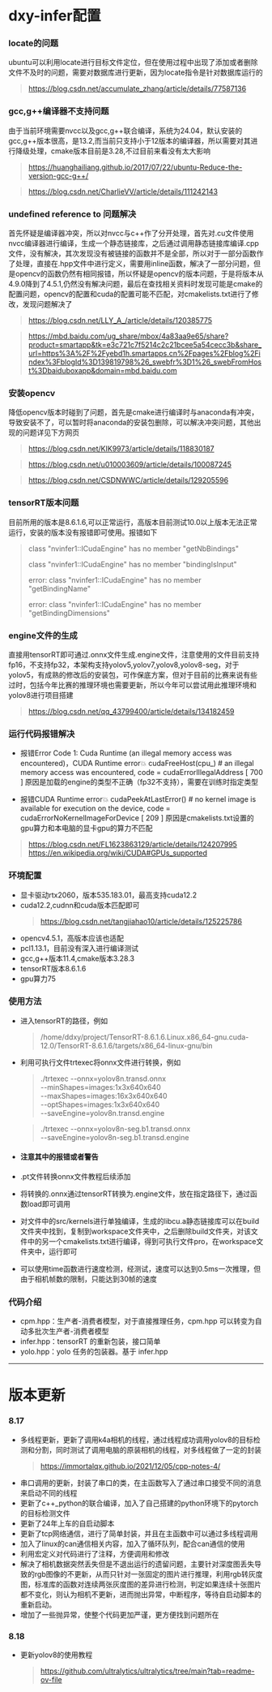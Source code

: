 # dxy-infer配置
### locate的问题
ubuntu可以利用locate进行目标文件定位，但在使用过程中出现了添加或者删除文件不及时的问题，需要对数据库进行更新，因为locate指令是针对数据库运行的
> https://blog.csdn.net/accumulate_zhang/article/details/77587136
### gcc,g++编译器不支持问题
由于当前环境需要nvcc以及gcc,g++联合编译，系统为24.04，默认安装的gcc,g++版本很高，是13.2,而当前只支持小于12版本的编译器，所以需要对其进行降级处理，cmake版本目前是3.28,不过目前来看没有太大影响
> https://huanghailiang.github.io/2017/07/22/ubuntu-Reduce-the-version-gcc-g++/

> https://blog.csdn.net/CharlieVV/article/details/111242143
### undefined reference to 问题解决
首先怀疑是编译器冲突，所以对nvcc与c++作了分开处理，首先对.cu文件使用nvcc编译器进行编译，生成一个静态链接库，之后通过调用静态链接库编译.cpp文件，没有解决，其次发现没有被链接的函数并不是全部，所以对于一部分函数作了处理，直接在.hpp文件中进行定义，需要用inline函数，解决了一部分问题，但是opencv的函数仍然有相同报错，所以怀疑是opencv的版本问题，于是将版本从4.9.0降到了4.5.1,仍然没有解决问题，最后在查找相关资料时发现可能是cmake的配置问题，opencv的配置和cuda的配置可能不匹配，对cmakelists.txt进行了修改，发现问题解决了
> https://blog.csdn.net/LLY_A_/article/details/120385775

> https://mbd.baidu.com/ug_share/mbox/4a83aa9e65/share?product=smartapp&tk=e3c721c7f5214c2c21bcee5a54cecc3b&share_url=https%3A%2F%2Fyebd1h.smartapps.cn%2Fpages%2Fblog%2Findex%3FblogId%3D139819798%26_swebfr%3D1%26_swebFromHost%3Dbaiduboxapp&domain=mbd.baidu.com
### 安装opencv
降低opencv版本时碰到了问题，首先是cmake进行编译时与anaconda有冲突，导致安装不了，可以暂时将anaconda的安装包删除，可以解决冲突问题，其他出现的问题详见下方网页
> https://blog.csdn.net/KIK9973/article/details/118830187

> https://blog.csdn.net/u010003609/article/details/100087245

> https://blog.csdn.net/CSDNWWC/article/details/129205596
### tensorRT版本问题
目前所用的版本是8.6.1.6,可以正常运行，高版本目前测试10.0以上版本无法正常运行，安装的版本没有报错即可使用。报错如下
> class "nvinfer1::ICudaEngine" has no member "getNbBindings"
> 
> class "nvinfer1::ICudaEngine" has no member "bindingIsInput"
> 
> error: class "nvinfer1::ICudaEngine" has no member "getBindingName"
> 
> error: class "nvinfer1::ICudaEngine" has no member "getBindingDimensions"
### engine文件的生成
直接用tensorRT即可通过.onnx文件生成.engine文件，注意使用的文件目前支持fp16，不支持fp32，本架构支持yolov5,yolov7,yolov8,yolov8-seg，对于yolov5，有成熟的修改后的安装包，可作保底方案，但对于目前的比赛来说有些过时，包括今年比赛的推理环境也需要更新，所以今年可以尝试用此推理环境和yolov8进行项目搭建
> https://blog.csdn.net/qq_43799400/article/details/134182459
### 运行代码报错解决
- 报错Error Code 1: Cuda Runtime (an illegal memory access was encountered)，CUDA Runtime error💥 cudaFreeHost(cpu_) # an illegal memory access was encountered, code = cudaErrorIllegalAddress [ 700 ]
原因是加载的engine的类型不正确（fp32不支持），需要在训练时指定类型

- 报错CUDA Runtime error💥 cudaPeekAtLastError() # no kernel image is available for execution on the device, code = cudaErrorNoKernelImageForDevice [ 209 ]
原因是cmakelists.txt设置的gpu算力和本电脑的显卡gpu的算力不匹配
> https://blog.csdn.net/FL1623863129/article/details/124207995
> https://en.wikipedia.org/wiki/CUDA#GPUs_supported
### 环境配置
- 显卡驱动rtx2060，版本535.183.01，最高支持cuda12.2
- cuda12.2,cudnn和cuda版本匹配即可
  >https://blog.csdn.net/tangjiahao10/article/details/125225786
- opencv4.5.1，高版本应该也适配
- pcl1.13.1，目前没有深入进行编译测试
- gcc,g++版本11.4,cmake版本3.28.3
- tensorRT版本8.6.1.6
- gpu算力75
### 使用方法
- 进入tensorRT的路径，例如
  > /home/ddxy/project/TensorRT-8.6.1.6.Linux.x86_64-gnu.cuda-12.0/TensorRT-8.6.1.6/targets/x86_64-linux-gnu/bin 

- 利用可执行文件trtexec将onnx文件进行转换，例如
  > ./trtexec --onnx=yolov8n.transd.onnx \
    --minShapes=images:1x3x640x640 \
    --maxShapes=images:16x3x640x640 \
    --optShapes=images:1x3x640x640 \
    --saveEngine=yolov8n.transd.engine

  > ./trtexec --onnx=yolov8n-seg.b1.transd.onnx \
    --saveEngine=yolov8n-seg.b1.transd.engine
- #### 注意其中的报错或者警告
- .pt文件转换onnx文件教程后续添加
- 将转换的.onnx通过tensorRT转换为.engine文件，放在指定路径下，通过函数load即可调用
- 对文件中的src/kernels进行单独编译，生成的libcu.a静态链接库可以在build文件夹中找到，复制到workspace文件夹中，之后删除build文件夹，对该文件中的另一个cmakelists.txt进行编译，得到可执行文件pro，在workspace文件夹中，运行即可
- 可以使用time函数进行速度检测，经测试，速度可以达到0.5ms一次推理，但由于相机帧数的限制，只能达到30帧的速度
### 代码介绍
- cpm.hpp：生产者-消费者模型，对于直接推理任务，cpm.hpp 可以转变为自动多批次生产者-消费者模型
- infer.hpp：tensorRT 的重新包装，接口简单
- yolo.hpp：yolo 任务的包装器。基于 infer.hpp
---
# 版本更新
### 8.17
- 多线程更新，更新了调用k4a相机的线程，通过线程成功调用yolov8的目标检测和分割，同时测试了调用电脑的原装相机的线程，对多线程做了一定的封装
  >https://immortalqx.github.io/2021/12/05/cpp-notes-4/
- 串口调用的更新，封装了串口的类，在主函数写入了通过串口接受不同的消息来启动不同的线程
- 更新了c++_python的联合编译，加入了自己搭建的python环境下的pytorch的目标检测文件
- 更新了24年上车的自启动脚本
- 更新了tcp网络通信，进行了简单封装，并且在主函数中可以通过多线程调用
- 加入了linux的can通信相关内容，加入了循环队列，配合can通信的使用
- 利用宏定义对代码进行了注释，方便调用和修改
- 解决了相机数据突然丢失但是不退出运行的遗留问题，主要针对深度图丢失导致的rgb图像的不更新，从而只针对一张固定的图片进行推理，利用rgb转灰度图，标准库的函数对连续两张灰度图的差异进行检测，判定如果连续十张图片都不变化，则认为相机不更新，进而抛出异常，中断程序，等待自启动脚本的重新启动。
- 增加了一些抛异常，使整个代码更加严谨，更方便找到问题所在
### 8.18
- 更新yolov8的使用教程
  >https://github.com/ultralytics/ultralytics/tree/main?tab=readme-ov-file